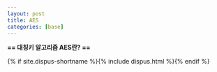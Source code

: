 ```yaml
---
layout: post
title: AES
categories: [base]
---
```


**== 대칭키 알고리즘 AES란? ==**<br>



{% if site.dispus-shortname %}{% include dispus.html %}{% endif %}